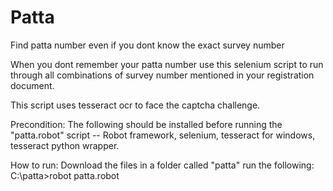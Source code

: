 # Patta
Find patta number even if you dont know the exact survey number

When you dont remember your patta number  use this selenium script to run through all combinations of survey number mentioned in your registration document.

This script uses tesseract ocr to face the captcha challenge.

Precondition: The following should be installed before running the "patta.robot" script --
Robot framework, selenium, tesseract for windows, tesseract python wrapper.

How to run:
Download the files in a folder called "patta"
run the following: 
C:\patta>robot patta.robot
